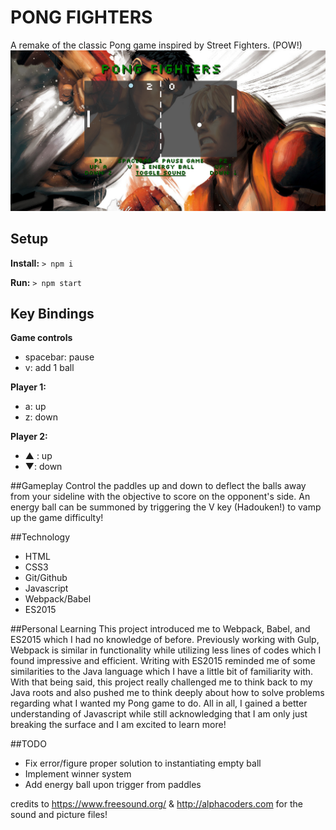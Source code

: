 # PONG FIGHTERS

A remake of the classic Pong game inspired by Street Fighters. (POW!)
![pong screenshot](/public/images/pong_screenshot.png)

## Setup
**Install:**
`> npm i`

**Run:**
`> npm start`

## Key Bindings
**Game controls**
 * spacebar: pause
 * v: add 1 ball

**Player 1:**
 * a: up
 * z: down

**Player 2:**
 * ▲ : up
 * ▼: down

##Gameplay
Control the paddles up and down to deflect the balls away from your sideline with the objective to score on the opponent's side. An energy ball can be summoned by triggering the V key (Hadouken!) to vamp up the game difficulty!

##Technology 
 * HTML
 * CSS3
 * Git/Github
 * Javascript
 * Webpack/Babel
 * ES2015

##Personal Learning
This project introduced me to Webpack, Babel, and ES2015 which I had no knowledge of before. Previously working with Gulp, Webpack is similar in functionality while utilizing less lines of codes which I found impressive and efficient. Writing with ES2015 reminded me of some similarities to the Java language which I have a little bit of familiarity with. With that being said, this project really challenged me to think back to my Java roots and also pushed me to think deeply about how to solve problems regarding what I wanted my Pong game to do. All in all, I gained a better understanding of Javascript while still acknowledging that I am only just breaking the surface and I am excited to learn more!

##TODO
 * Fix error/figure proper solution to instantiating empty ball
 * Implement winner system
 * Add energy ball upon trigger from paddles

 credits to https://www.freesound.org/ & http://alphacoders.com for the sound and picture files!